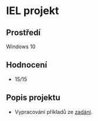 # IEL projekt

## Prostředí
Windows 10

## Hodnocení
- 15/15

## Popis projektu
- Vypracování příkladů ze [zadání](https://github.com/Suikell/1.rocnik/blob/main/1.%20semestr/IEL/Zad%C3%A1n%C3%AD.pdf).
